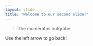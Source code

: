 ```yaml
---
layout: slide
title: "Welcome to our second slide!"
---
```

 > The momeraths outgrabe  
 
Use the left arrow to go back!

